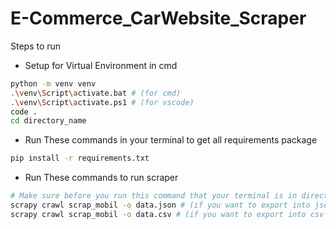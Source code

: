 # E-Commerce_CarWebsite_Scraper

Steps to run

- Setup for Virtual Environment in cmd
```bash
python -m venv venv
.\venv\Script\activate.bat # (for cmd)
.\venv\Script\activate.ps1 # (for vscode)
code .
cd directory_name
```

- Run These commands in your terminal to get all requirements package
```bash
pip install -r requirements.txt 
```

- Run These commands to run scraper
```bash
# Make sure before you run this command that your terminal is in directory with scrapy.cfg
scrapy crawl scrap_mobil -o data.json # (if you want to export into json file)
scrapy crawl scrap_mobil -o data.csv # (if you want to export into csv file)
```
